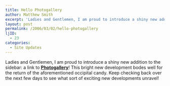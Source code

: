 ```yaml
---
title: Hello Photogallery
author: Matthew Smith
excerpt: 'Ladies and Gentlemen, I am proud to introduce a shiny new addition to the sidebar: a link to <a href="http://archive.digivation.net/wp-gallery2.php"><strong>Photogallery</strong></a>! This bright new development bodes well for the return of the aforementioned occipital candy. Keep checking back over the next few days to see what sort of exciting new developments unravel!'
layout: post
permalink: /2006/03/02/hello-photogallery
ljID:
  - 23
categories:
  - Site Updates
---
```

Ladies and Gentlemen, I am proud to introduce a shiny new addition to the sidebar: a link to [**Photogallery**][1]! This bright new development bodes well for the return of the aforementioned occipital candy. Keep checking back over the next few days to see what sort of exciting new developments unravel!

 [1]: http://archive.digivation.net/wp-gallery2.php